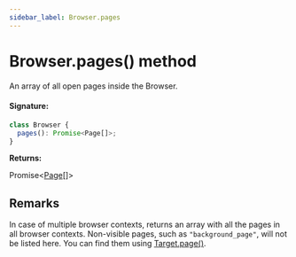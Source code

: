```yaml
---
sidebar_label: Browser.pages
---
```


# Browser.pages() method

An array of all open pages inside the Browser.

#### Signature:

```typescript
class Browser {
  pages(): Promise<Page[]>;
}
```

**Returns:**

Promise&lt;[Page](./puppeteer.page.md)\[\]&gt;

## Remarks

In case of multiple browser contexts, returns an array with all the pages in all browser contexts. Non-visible pages, such as `"background_page"`, will not be listed here. You can find them using [Target.page()](./puppeteer.target.page.md).
